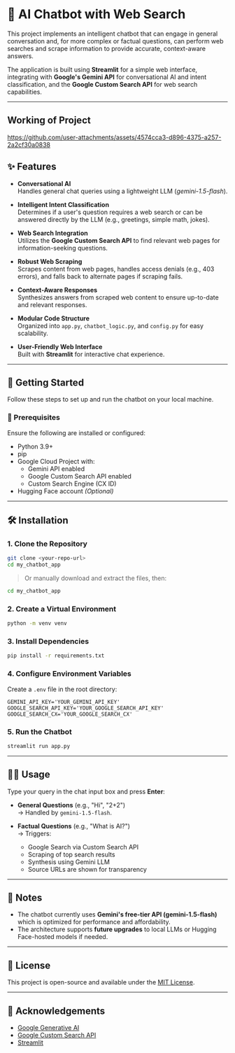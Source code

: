 # 🤖 AI Chatbot with Web Search

This project implements an intelligent chatbot that can engage in general conversation and, for more complex or factual questions, can perform web searches and scrape information to provide accurate, context-aware answers.

The application is built using **Streamlit** for a simple web interface, integrating with **Google's Gemini API** for conversational AI and intent classification, and the **Google Custom Search API** for web search capabilities.

---

## Working of Project

https://github.com/user-attachments/assets/4574cca3-d896-4375-a257-2a2cf30a0838


## ✨ Features

- **Conversational AI**  
  Handles general chat queries using a lightweight LLM (*gemini-1.5-flash*).

- **Intelligent Intent Classification**  
  Determines if a user's question requires a web search or can be answered directly by the LLM (e.g., greetings, simple math, jokes).

- **Web Search Integration**  
  Utilizes the **Google Custom Search API** to find relevant web pages for information-seeking questions.

- **Robust Web Scraping**  
  Scrapes content from web pages, handles access denials (e.g., 403 errors), and falls back to alternate pages if scraping fails.

- **Context-Aware Responses**  
  Synthesizes answers from scraped web content to ensure up-to-date and relevant responses.

- **Modular Code Structure**  
  Organized into `app.py`, `chatbot_logic.py`, and `config.py` for easy scalability.

- **User-Friendly Web Interface**  
  Built with **Streamlit** for interactive chat experience.

---

## 🚀 Getting Started

Follow these steps to set up and run the chatbot on your local machine.

### 🔧 Prerequisites

Ensure the following are installed or configured:

- Python 3.9+
- pip
- Google Cloud Project with:
  - Gemini API enabled
  - Google Custom Search API enabled
  - Custom Search Engine (CX ID)
- Hugging Face account *(Optional)*

---

## 🛠️ Installation

### 1. Clone the Repository

```bash
git clone <your-repo-url>
cd my_chatbot_app
```

> Or manually download and extract the files, then:
```bash
cd my_chatbot_app
```

### 2. Create a Virtual Environment

```bash
python -m venv venv
```

### 3. Install Dependencies

```bash
pip install -r requirements.txt
```

### 4. Configure Environment Variables

Create a `.env` file in the root directory:

```
GEMINI_API_KEY='YOUR_GEMINI_API_KEY'
GOOGLE_SEARCH_API_KEY='YOUR_GOOGLE_SEARCH_API_KEY'
GOOGLE_SEARCH_CX='YOUR_GOOGLE_SEARCH_CX'
```

### 5. Run the Chatbot

```bash
streamlit run app.py
```

---

## 👩‍💻 Usage

Type your query in the chat input box and press **Enter**:

- **General Questions** (e.g., "Hi", "2+2")  
  → Handled by `gemini-1.5-flash`.

- **Factual Questions** (e.g., "What is AI?")  
  → Triggers:
  - Google Search via Custom Search API
  - Scraping of top search results
  - Synthesis using Gemini LLM
  - Source URLs are shown for transparency

---

## 📌 Notes

- The chatbot currently uses **Gemini's free-tier API (gemini-1.5-flash)** which is optimized for performance and affordability.
- The architecture supports **future upgrades** to local LLMs or Hugging Face-hosted models if needed.

---

## 📄 License

This project is open-source and available under the [MIT License](LICENSE).

---

## 🙌 Acknowledgements

- [Google Generative AI](https://ai.google/discover/gemini/)
- [Google Custom Search API](https://programmablesearchengine.google.com/)
- [Streamlit](https://streamlit.io/)
